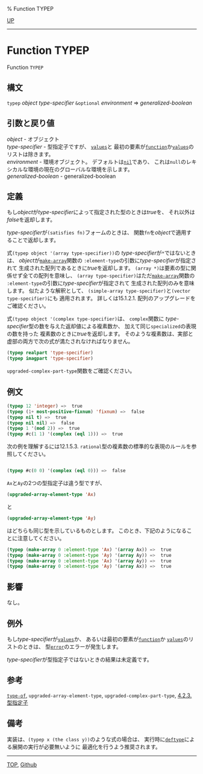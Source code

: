 % Function TYPEP

[UP](4.4.html)  

---

# Function **TYPEP**


Function `TYPEP`


## 構文

`typep` *object* *type-specifier* `&optional` *environment* => *generalized-boolean*


## 引数と戻り値

*object* - オブジェクト  
*type-specifier* - 型指定子ですが、 [`values`](4.4.values-type.html)と
最初の要素が[`function`](4.4.function-system-class.html)か[`values`](4.4.values-type.html)の
リストは除きます。  
*environment* - 環境オブジェクト。
デフォルトは[`nil`](5.3.nil-variable.html)であり、
これは`null`のレキシカルな環境の現在のグローバルな環境を示します。  
*generalized-boolean* - generalized-boolean


## 定義

もし*object*が*type-specifier*によって指定された型のときは*true*を、
それ以外は*false*を返却します。

*type-specifier*が`(satisfies fn)`フォームのときは、
関数`fn`を*object*で適用することで返却します。

式`(typep object '(array type-specifier))`の
*type-specifier*が`*`ではないときは、
*object*が[`make-array`](15.2.make-array.html)関数の
`:element-type`の引数に*type-specifier*が指定されて
生成された配列であるときに*true*を返却します。
`(array *)`は要素の型に関係せず全ての配列を意味し、
`(array type-specifier)`はただ[`make-array`](15.2.make-array.html)関数の
`:element-type`の引数に*type-specifier*が指定されて
生成された配列のみを意味します。
似たような解釈として、
`(simple-array type-specifier)`と`(vector type-specifier)`にも
適用されます。
詳しくは15.1.2.1. 配列のアップグレードをご確認ください。

式`(typep object '(complex type-specifier)`は、
`complex`関数に
*type-specifier*型の数を与えた返却値による複素数か、
加えて同じ`specialized`の表現の数を持った
複素数のときに*true*を返却します。
そのような複素数は、実部と虚部の両方で次の式が満たされなければなりません。

```lisp
(typep realpart 'type-specifier)
(typep imagpart 'type-specifier)
```

`upgraded-complex-part-type`関数をご確認ください。


## 例文

```lisp
(typep 12 'integer) =>  true
(typep (1+ most-positive-fixnum) 'fixnum) =>  false
(typep nil t) =>  true
(typep nil nil) =>  false
(typep 1 '(mod 2)) =>  true
(typep #c(1 1) '(complex (eql 1))) =>  true
```

次の例を理解するには12.1.5.3. `rational`型の複素数の標準的な表現のルールを参照してください。

```lisp

(typep #c(0 0) '(complex (eql 0))) =>  false
```

`Ax`と`Ay`の2つの型指定子は違う型ですが、

```lisp
(upgraded-array-element-type 'Ax)
```

と

```lisp
(upgraded-array-element-type 'Ay)
```

はどちらも同じ型を示しているものとします。
このとき、下記のようになることに注意してください。

```lisp
(typep (make-array 0 :element-type 'Ax) '(array Ax)) =>  true
(typep (make-array 0 :element-type 'Ay) '(array Ay)) =>  true
(typep (make-array 0 :element-type 'Ax) '(array Ay)) =>  true
(typep (make-array 0 :element-type 'Ay) '(array Ax)) =>  true
```


## 影響

なし。


## 例外

もし*type-specifier*が[`values`](4.4.values-type.html)か、
あるいは最初の要素が[`function`](4.4.function-system-class.html)か
[`values`](4.4.values-type.html)のリストのときは、
型[`error`](9.2.error-condition.html)のエラーが発生します。

*type-specifier*が型指定子ではないときの結果は未定義です。


## 参考

[`type-of`](4.4.type-of.html),
`upgraded-array-element-type`,
`upgraded-complex-part-type`,
[4.2.3. 型指定子](4.2.3.html)


## 備考

実装は、`(typep x (the class y))`のような式の場合は、
実行時に[`deftype`](4.4.deftype.html)による展開の実行が必要無いように
最適化を行うよう推奨されます。


---
[TOP](index.html),  [Github](https://github.com/nptcl/npt-japanese)

